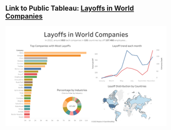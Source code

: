 ## Link to Public Tableau: [Layoffs in World Companies](https://public.tableau.com/app/profile/elmoallistair/viz/LayoffsinWorldCompanies2022/Dashboard)

![preview](Layoffs_in_World_Companies.png)